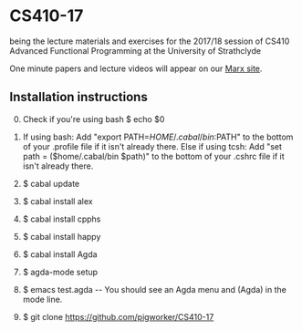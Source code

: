 # CS410-17
being the lecture materials and exercises for the 2017/18 session of CS410 Advanced Functional Programming at the University of Strathclyde

One minute papers and lecture videos will appear on our [Marx site](https://personal.cis.strath.ac.uk/conor.mcbride/Marx/?page=CS410).

## Installation instructions
0. Check if you're using bash
$ echo $0
1. If using bash: Add "export PATH=$HOME/.cabal/bin:$PATH" to the bottom of your .profile file if it isn't already there.
   Else if using tcsh: Add "set path = ($home/.cabal/bin $path)" to the bottom of your .cshrc file if it isn't already there. 

2. $ cabal update
3. $ cabal install alex
4. $ cabal install cpphs
5. $ cabal install happy
6. $ cabal install Agda
7. $ agda-mode setup
8. $ emacs test.agda -- You should see an Agda menu and (Agda) in the mode line.
9. $ git clone https://github.com/pigworker/CS410-17
